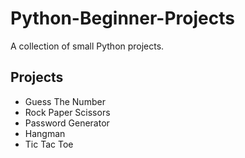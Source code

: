 # Python-Beginner-Projects
A collection of small Python projects.

## Projects
- Guess The Number
- Rock Paper Scissors
- Password Generator
- Hangman
- Tic Tac Toe
